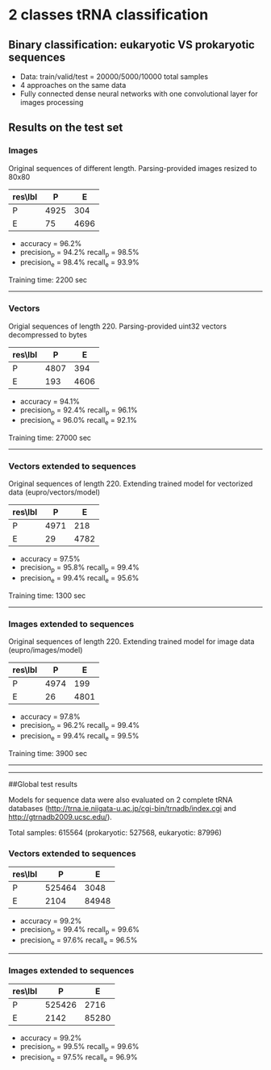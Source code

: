# 2 classes tRNA classification

## Binary classification: eukaryotic VS prokaryotic sequences

 * Data: train/valid/test = 20000/5000/10000 total samples
 * 4 approaches on the same data
 * Fully connected dense neural networks with one convolutional layer for images processing

## Results on the test set
  
### Images 

Original sequences of different length. Parsing-provided images resized to 80x80


| res\lbl | P    | E    |
|---------|------|------|
| P       | 4925 | 304  |
| E       | 75   | 4696 |
  
   * accuracy = 96.2%
   * precision<sub>p</sub> = 94.2%        recall<sub>p</sub> = 98.5%
   * precision<sub>e</sub> = 98.4%        recall<sub>e</sub> = 93.9%

Training time: 2200 sec
   
---------------------------------------------------------------------------------  

### Vectors

Origial sequences of length 220. Parsing-provided uint32 vectors decompressed to bytes


| res\lbl | P    | E    |
|---------|------|------|
| P       | 4807 | 394  |
| E       | 193  | 4606 |
  
   * accuracy = 94.1%
   * precision<sub>p</sub> = 92.4%        recall<sub>p</sub> = 96.1%
   * precision<sub>e</sub> = 96.0%        recall<sub>e</sub> = 92.1%

Training time: 27000 sec

--------------------------------------------------------------------------------- 

### Vectors extended to sequences

Original sequences of length 220. Extending trained model for vectorized data (eupro/vectors/model)


| res\lbl | P    | E    |
|---------|------|------|
| P       | 4971 | 218  |
| E       | 29   | 4782 |
  
   * accuracy = 97.5%
   * precision<sub>p</sub> = 95.8%        recall<sub>p</sub> = 99.4% 
   * precision<sub>e</sub> = 99.4%        recall<sub>e</sub> = 95.6%

Training time: 1300 sec

--------------------------------------------------------------------------------- 

### Images extended to sequences

Original sequences of length 220. Extending trained model for image data (eupro/images/model)


| res\lbl | P    | E    |
|---------|------|------|
| P       | 4974 | 199  |
| E       | 26   | 4801 |
  
   * accuracy = 97.8%
   * precision<sub>p</sub> = 96.2%        recall<sub>p</sub> = 99.4%  
   * precision<sub>e</sub> = 99.4%        recall<sub>e</sub> = 99.5%

Training time: 3900 sec

---------------------------------------------------------------------------------
---------------------------------------------------------------------------------

##Global test results

Models for sequence data were also evaluated on 2 complete tRNA databases (http://trna.ie.niigata-u.ac.jp/cgi-bin/trnadb/index.cgi and http://gtrnadb2009.ucsc.edu/).

Total samples: 615564 (prokaryotic: 527568, eukaryotic: 87996)

### Vectors extended to sequences

| res\lbl | P    	 | E     |
|---------|--------|-------|
| P       | 525464 | 3048  |
| E       | 2104   | 84948 |
  
   * accuracy = 99.2%
   * precision<sub>p</sub> = 99.4%        recall<sub>p</sub> = 99.6% 
   * precision<sub>e</sub> = 97.6%        recall<sub>e</sub> = 96.5%
   
---------------------------------------------------------------------------------

### Images extended to sequences

| res\lbl | P    	 | E     |
|---------|--------|-------|
| P       | 525426 | 2716  |
| E       | 2142   | 85280 |
  
   * accuracy = 99.2%
   * precision<sub>p</sub> = 99.5%        recall<sub>p</sub> = 99.6% 
   * precision<sub>e</sub> = 97.5%        recall<sub>e</sub> = 96.9%
